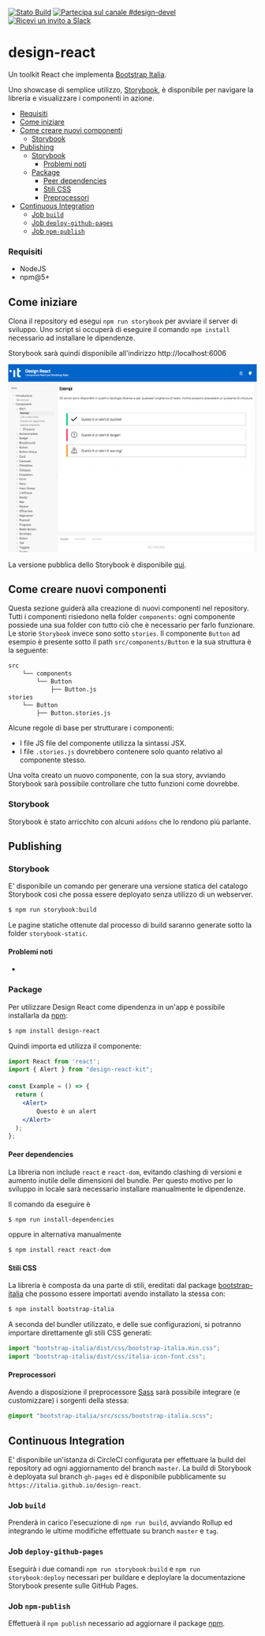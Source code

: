 [![Stato Build](https://circleci.com/gh/italia/design-react.svg?branch=master)](https://circleci.com/gh/italia/design-react)
[![Partecipa sul canale #design-devel](https://img.shields.io/badge/Slack%20channel-%23design--js-blue.svg)](https://developersitalia.slack.com/messages/C7VPAUVB3/)
[![Ricevi un invito a Slack](https://slack.developers.italia.it/badge.svg)](https://slack.developers.italia.it/)

# design-react
Un toolkit React che implementa [Bootstrap Italia](https://italia.github.io/bootstrap-italia/).

Uno showcase di semplice utilizzo, [Storybook](https://storybook.js.org/), è disponibile per navigare la libreria e visualizzare i componenti in azione.

<!-- START doctoc generated TOC please keep comment here to allow auto update -->
<!-- DON'T EDIT THIS SECTION, INSTEAD RE-RUN doctoc TO UPDATE -->


  - [Requisiti](#requisiti)
- [Come iniziare](#come-iniziare)
- [Come creare nuovi componenti](#come-creare-nuovi-componenti)
  - [Storybook](#storybook)
- [Publishing](#publishing)
  - [Storybook](#storybook-1)
    - [Problemi noti](#problemi-noti)
  - [Package](#package)
    - [Peer dependencies](#peer-dependencies)
    - [Stili CSS](#stili-css)
    - [Preprocessori](#preprocessori)
- [Continuous Integration](#continuous-integration)
  - [Job `build`](#job-build)
  - [Job `deploy-github-pages`](#job-deploy-github-pages)
  - [Job `npm-publish`](#job-npm-publish)

<!-- END doctoc generated TOC please keep comment here to allow auto update -->

### Requisiti

* NodeJS
* npm@5+

## Come iniziare

Clona il repository ed esegui `npm run storybook` per avviare il server di sviluppo.
Uno script si occuperà di eseguire il comando `npm install` necessario ad installare le dipendenze. 

Storybook sarà quindi disponibile all'indirizzo http://localhost:6006

![storybook](/doc/storybook.png?raw=true)

La versione pubblica dello Storybook è disponibile [qui](https://italia.github.io/design-react).

## Come creare nuovi componenti

Questa sezione guiderà alla creazione di nuovi componenti nel repository.
Tutti i componenti risiedono nella folder `components`: ogni componente possiede una sua folder con tutto ciò che è necessario per farlo funzionare.
Le storie `Storybook` invece sono sotto `stories`. 
Il componente `Button` ad esempio è presente sotto il path `src/components/Button` e la sua struttura è la seguente:

```
src
    └── components
        └── Button
            ├── Button.js
stories
    └── Button
        ├── Button.stories.js
```

Alcune regole di base per strutturare i componenti:

* I file JS file del componente utilizza la sintassi JSX.
* I file `.stories.js` dovrebbero contenere solo quanto relativo al componente stesso.

Una volta creato un nuovo componente, con la sua story, avviando Storybook sarà  possibile controllare che tutto funzioni come dovrebbe.

### Storybook

Storybook è stato arricchito con alcuni `addons` che lo rendono più parlante.

## Publishing

### Storybook

E' disponibile un comando per generare una versione statica del catalogo Storybook così che possa essere deployato senza utilizzo di un webserver.

```sh
$ npm run storybook:build
```

Le pagine statiche ottenute dal processo di build saranno generate sotto la folder  `storybook-static`.

#### Problemi noti

- 

### Package

Per utilizzare Design React come dipendenza in un'app è possibile installarla da [npm](https://www.npmjs.com/~italia):

```sh
$ npm install design-react
```

Quindi importa ed utilizza il componente:

```jsx
import React from 'react';
import { Alert } from "design-react-kit";

const Example = () => {
  return (
    <Alert>
        Questo è un alert
    </Alert>
  );
};
```

#### Peer dependencies

La libreria non include `react` e `react-dom`, evitando clashing di versioni e aumento inutile delle dimensioni del bundle.
Per questo motivo per lo sviluppo in locale sarà necessario installare manualmente le dipendenze.

Il comando da eseguire è
```sh
$ npm run install-dependencies
```
oppure in alternativa manualmente
```sh
$ npm install react react-dom
```

#### Stili CSS

La libreria è composta da una parte di stili, ereditati dal package [bootstrap-italia](https://italia.github.io/bootstrap-italia/) che possono essere importati avendo installato la stessa con:

```sh
$ npm install bootstrap-italia
```

A seconda del bundler utilizzato, e delle sue configurazioni, si potranno importare direttamente gli stili CSS generati:

```js
import "bootstrap-italia/dist/css/bootstrap-italia.min.css";
import "bootstrap-italia/dist/css/italia-icon-font.css";
```

#### Preprocessori

Avendo a disposizione il preprocessore [Sass](https://sass-lang.com/) sarà possibile integrare (e customizzare) i sorgenti della stessa:

```scss
@import "bootstrap-italia/src/scss/bootstrap-italia.scss";
```

## Continuous Integration

E' disponibile un'istanza di CircleCI configurata per effettuare la build del repository ad ogni aggiornamento del branch `master`. 
La build di Storybook è deployata sul branch `gh-pages` ed è disponibile pubblicamente su `https://italia.github.io/design-react`.

### Job `build`

Prenderà in carico l'esecuzione di `npm run build`, avviando Rollup ed integrando le ultime modifiche effettuate su branch `master` e `tag`.

### Job `deploy-github-pages`

Eseguirà i due comandi `npm run storybook:build` e `npm run storybook:deploy` necessari per buildare e deploylare la documentazione Storybook presente sulle GitHub Pages.

### Job `npm-publish`

Effettuerà il `npm publish` necessario ad aggiornare il package [npm](https://www.npmjs.com/~italia).
